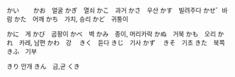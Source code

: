 
かい　　
かお　얼굴
かぎ　열쇠
かこ　과거
かさ　우산
かす　빌려주다
かせ゛바람
かた　어깨
かち　가치, 승리
かど　귀퉁이


かに　게
かび　곰팡이
かべ　벽
かみ　종이, 머리카락
かぬ　거북
かも　오리
かれ　카레, 남편
かわ　강　
きく　듣다
きじ　기사
かず　
きそ　기초
きた　북쪽
きふ　기부


きり 안개
きん　금,균
くき　